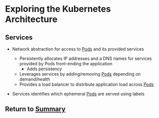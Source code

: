 # Exploring the Kubernetes Architecture

## Services
- Network abstraction for access to [Pods](03APIObjectsPods.MD) and its provided services
    - Persistently allocates IP addresses and a DNS names for services provided by Pods front-ending the application
        - Adds persistency
    - Leverages services by adding/removing [Pods](03APIObjectsPods.MD) depending on demand/health
    - Provides a load balancer to distribute application load across [Pods](03APIObjectsPods.MD)

- Services identifies which ephemeral [Pods](03APIObjectsPods.MD) are served using labels

## Return to [Summary](01exploringKubernetesArchitecture/README.md)